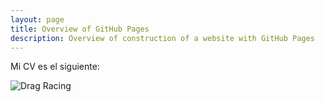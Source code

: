 ```yaml
---
layout: page
title: Overview of GitHub Pages
description: Overview of construction of a website with GitHub Pages
---
```

Mi CV es el siguiente:

![Drag Racing](assets/cv.jpg.jpg)